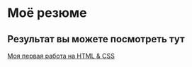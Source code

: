 # Моё резюме

## Результат вы можете посмотреть тут

[Моя первая работа на HTML & CSS](https://https://j1zzu.github.io/resume/)
